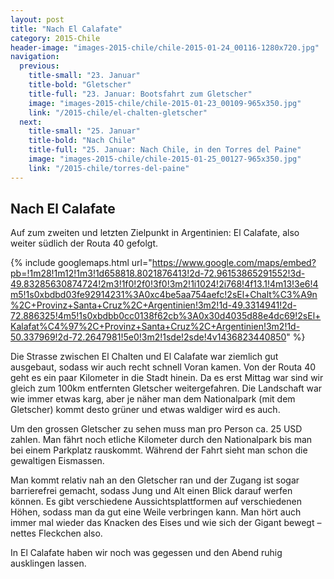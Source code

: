 ```yaml
---
layout: post
title: "Nach El Calafate"
category: 2015-Chile
header-image: "images-2015-chile/chile-2015-01-24_00116-1280x720.jpg"
navigation:
  previous:
    title-small: "23. Januar"
    title-bold: "Gletscher"
    title-full: "23. Januar: Bootsfahrt zum Gletscher"
    image: "images-2015-chile/chile-2015-01-23_00109-965x350.jpg"
    link: "/2015-chile/el-chalten-gletscher"
  next:
    title-small: "25. Januar"
    title-bold: "Nach Chile"
    title-full: "25. Januar: Nach Chile, in den Torres del Paine"
    image: "images-2015-chile/chile-2015-01-25_00127-965x350.jpg"
    link: "/2015-chile/torres-del-paine"
---
```

## Nach El Calafate

Auf zum zweiten und letzten Zielpunkt in Argentinien: El Calafate, also weiter südlich der Routa 40 gefolgt.

{% include googlemaps.html url="https://www.google.com/maps/embed?pb=!1m28!1m12!1m3!1d658818.8021876413!2d-72.96153865291552!3d-49.83285630874724!2m3!1f0!2f0!3f0!3m2!1i1024!2i768!4f13.1!4m13!3e6!4m5!1s0xbdbd03fe92914231%3A0xc4be5aa754aefc!2sEl+Chalt%C3%A9n%2C+Provinz+Santa+Cruz%2C+Argentinien!3m2!1d-49.3314941!2d-72.886325!4m5!1s0xbdbb0cc0138f62cb%3A0x30d4035d88e4dc69!2sEl+Kalafat%C4%97%2C+Provinz+Santa+Cruz%2C+Argentinien!3m2!1d-50.337969!2d-72.2647981!5e0!3m2!1sde!2sde!4v1436823440850" %}

Die Strasse zwischen El Chalten und El Calafate war ziemlich gut ausgebaut, sodass wir auch recht schnell Voran kamen. Von der Routa 40 geht es ein paar Kilometer in die Stadt hinein. Da es erst Mittag war sind wir gleich zum 100km entfernten Gletscher weitergefahren. Die Landschaft war wie immer etwas karg, aber je näher man dem Nationalpark (mit dem Gletscher) kommt desto grüner und etwas waldiger wird es auch.

Um den grossen Gletscher zu sehen muss man pro Person ca. 25 USD zahlen. Man fährt noch etliche Kilometer durch den Nationalpark bis man bei einem Parkplatz rauskommt. Während der Fahrt sieht man schon die gewaltigen Eismassen.

Man kommt relativ nah an den Gletscher ran und der Zugang ist sogar barrierefrei gemacht, sodass Jung und Alt einen Blick darauf werfen können. Es gibt verschiedene Aussichtsplattformen auf verschiedenen Höhen, sodass man da gut eine Weile verbringen kann. Man hört auch immer mal wieder das Knacken des Eises und wie sich der Gigant bewegt – nettes Fleckchen also.

In El Calafate haben wir noch was gegessen und den Abend ruhig ausklingen lassen.
